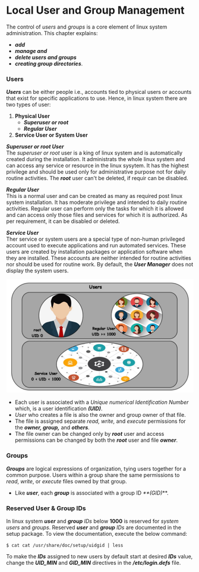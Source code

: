 # Local User and Group Management

The control of _users_ and _groups_ is a core element of linux system administration. This chapter explains:
  - **_add_**
  - **_manage and_**
  - **_delete users and groups_**
  - **_creating group directories_**.

### Users
**_Users_** can be either people i.e., accounts tied to physical users or accounts that exist for specific applications to use. Hence, in linux system there are two types of user:
  1. **Physical User**
     - **_Superuser or root_**
     - **_Regular User_**
  2. **Service User or System User**

**_Superuser or root User_** <br>
The _superuser or root_ user is a king of linux system and is automatically created during the installation. It administrats the whole linux system and can access any service or resource in the linux sysytem. It has the highest privilege and should be used only for administrative purpose not for daily routine activities. The **_root_** user can't be deleted, if requir can be disabled.

**_Regular User_** <br>
This is a normal user and can be created as many as required post linux system installation. It has moderate privilege and intended to daily routine activities. Regular user can perform only the tasks for which it is allowed and can access only those files and services for which it is authorized. As per requirement, it can be disabled or deleted.

**_Service User_** <br>
Ther service or system users are a special type of non-human privileged account used to execute applications and run automated services. These users are created by installation packages or application software when they are installed. These accounts are neither intended for routine activities nor should be used for routine work. By default, the **_User Manager_** does not display the system users.
 

![Unix Users](../../images/user-group-mgmt/unix-users.jpeg)

  - Each user is associated with a _Unique numerical Identification Number_ which, is a user identification **_(UID)_**. 
  - _User_ who creates a file is also the owner and group owner of that file.
  - The file is assigned separate _read, write,_ and _execute_ permissions for the **_owner, group,_** and **_others_**. 
  - The file owner can be changed only by **_root_** user and access permissions can be changed by both the _**root**_ user and file **_owner_**.

### Groups
**_Groups_** are logical expressions of organization, tying users together for a common purpose. Users within a group share the same permissions to _read_, _write_, or _execute_ files owned by that group.
  - Like **_user_**, each **_group_** is associated with a group ID _**(GID)_**.

### Reserved User & Group IDs
In linux system **_user_** and **_group_** _IDs_ below **1000** is reserved for _system users_ and _groups_. Reserved **_user_** and **_group_** _IDs_ are documented in the setup package. To view the documentation, execute the below command:
```
$ cat cat /usr/share/doc/setup/uidgid | less
```
To make the **_IDs_** assigned to new users by default start at desired **_IDs_** value, change the **_UID_MIN_** and **_GID_MIN_** directives in the **_/etc/login.defs_** file.
